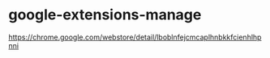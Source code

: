 # google-extensions-manage

https://chrome.google.com/webstore/detail/lboblnfejcmcaplhnbkkfcienhlhpnni
